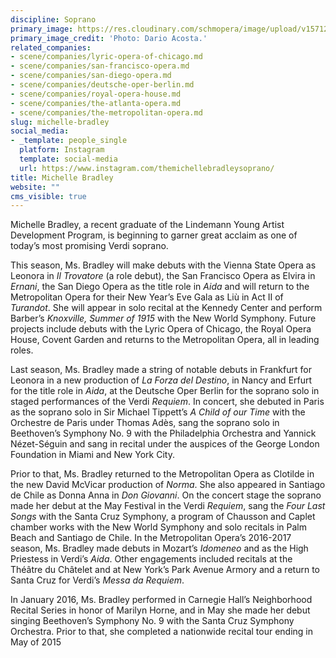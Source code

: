 ```yaml
---
discipline: Soprano
primary_image: https://res.cloudinary.com/schmopera/image/upload/v1571280739/media/2019/10/Dario_Acosta_-_Bradley_1_jshusa.jpg
primary_image_credit: 'Photo: Dario Acosta.'
related_companies:
- scene/companies/lyric-opera-of-chicago.md
- scene/companies/san-francisco-opera.md
- scene/companies/san-diego-opera.md
- scene/companies/deutsche-oper-berlin.md
- scene/companies/royal-opera-house.md
- scene/companies/the-atlanta-opera.md
- scene/companies/the-metropolitan-opera.md
slug: michelle-bradley
social_media:
- _template: people_single
  platform: Instagram
  template: social-media
  url: https://www.instagram.com/themichellebradleysoprano/
title: Michelle Bradley
website: ""
cms_visible: true
---
```

Michelle Bradley, a recent graduate of the Lindemann Young Artist Development Program, is beginning to garner great acclaim as one of today’s most promising Verdi soprano.

This season, Ms. Bradley will make debuts with the Vienna State Opera as Leonora in _Il Trovatore_ (a role debut), the San Francisco Opera as Elvira in _Ernani_, the San Diego Opera as the title role in _Aida_ and will return to the Metropolitan Opera for their New Year’s Eve Gala as Liù in Act II of _Turandot_. She will appear in solo recital at the Kennedy Center and perform Barber’s _Knoxville, Summer of 1915_ with the New World Symphony. Future projects include debuts with the Lyric Opera of Chicago, the Royal Opera House, Covent Garden and returns to the Metropolitan Opera, all in leading roles.

Last season, Ms. Bradley made a string of notable debuts in Frankfurt for Leonora in a new production of _La Forza del Destino_, in Nancy and Erfurt for the title role in _Aida_, at the Deutsche Oper Berlin for the soprano solo in staged performances of the Verdi _Requiem_. In concert, she debuted in Paris as the soprano solo in Sir Michael Tippett’s _A Child of our Time_ with the Orchestre de Paris under Thomas Adès, sang the soprano solo in Beethoven’s Symphony No. 9 with the Philadelphia Orchestra and Yannick Nézet-Séguin and sang in recital under the auspices of the George London Foundation in Miami and New York City.

Prior to that, Ms. Bradley returned to the Metropolitan Opera as Clotilde in the new David McVicar production of _Norma_. She also appeared in Santiago de Chile as Donna Anna in _Don Giovanni_. On the concert stage the soprano made her debut at   the May Festival in the Verdi _Requiem_, sang the _Four Last Songs_ with the Santa Cruz Symphony, a program of Chausson and Caplet chamber works with the New World Symphony and solo recitals in Palm Beach and Santiago de Chile. In the Metropolitan Opera’s 2016-2017 season, Ms. Bradley made debuts in Mozart’s _Idomeneo_ and as the High Priestess in Verdi’s _Aida_. Other engagements included recitals at the Théâtre du Châtelet and at New York’s Park Avenue Armory and a return to Santa Cruz for Verdi’s _Messa da Requiem_.

In January 2016, Ms. Bradley performed in Carnegie Hall’s Neighborhood Recital Series in honor of Marilyn Horne, and in May she made her debut singing Beethoven’s Symphony No. 9 with the Santa Cruz Symphony Orchestra. Prior to that, she completed a nationwide recital tour ending in May of 2015